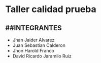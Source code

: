 # Taller calidad prueba
## ##INTEGRANTES
- Jhan Jaider Alvarez
- Juan Sebastian Calderon
- Jhon Harold Franco
- David Ricardo Jaramilo  Ruiz 
